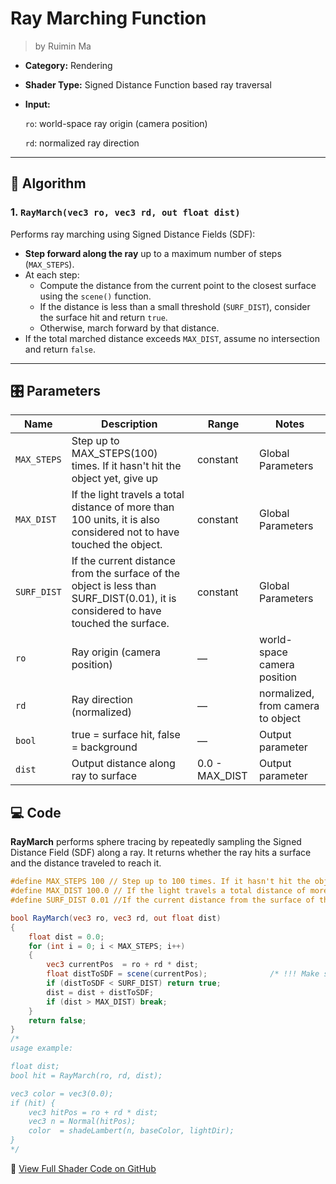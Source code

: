 <div class="container">
    <h1 class="main-heading">Ray Marching Function</h1>
    <blockquote class="author">by Ruimin Ma</blockquote>
</div>

- **Category:** Rendering

- **Shader Type:** Signed Distance Function based ray traversal

- **Input:** 

  `ro`: world-space ray origin (camera position)

  `rd`: normalized ray direction

---

## 🧠 Algorithm

### 1. `RayMarch(vec3 ro, vec3 rd, out float dist)`
Performs ray marching using Signed Distance Fields (SDF):

- **Step forward along the ray** up to a maximum number of steps (`MAX_STEPS`).
- At each step:
  - Compute the distance from the current point to the closest surface using the `scene()` function.
  - If the distance is less than a small threshold (`SURF_DIST`), consider the surface hit and return `true`.
  - Otherwise, march forward by that distance.
- If the total marched distance exceeds `MAX_DIST`, assume no intersection and return `false`.

---

 ## 🎛️ Parameters

| Name | Description          | Range | Notes |
|------|-------------------|-------|-------|
| `MAX_STEPS` | Step up to MAX_STEPS(100) times. If it hasn't hit the object yet, give up | constant       | Global Parameters                 |
| `MAX_DIST`  | If the light travels a total distance of more than 100 units, it is also considered not to have touched the object. | constant       | Global Parameters                 |
| `SURF_DIST` | If the current distance from the surface of the object is less than SURF_DIST(0.01), it is considered to have touched the surface. | constant       | Global Parameters                 |
| `ro`        | Ray origin (camera position)                                 | —              | world-space camera position       |
| `rd` | Ray direction (normalized) | — | normalized, from camera to object |
| `bool` | true  = surface hit, false = background | — | Output parameter |
| `dist` | Output distance along ray to surface | 0.0 - MAX_DIST | Output parameter |



## 💻 Code
**RayMarch** performs sphere tracing by repeatedly sampling the Signed Distance Field (SDF) along a ray. It returns whether the ray hits a surface and the distance traveled to reach it.

```glsl
#define MAX_STEPS 100 // Step up to 100 times. If it hasn't hit the object yet, give up
#define MAX_DIST 100.0 // If the light travels a total distance of more than 100 units, it is also considered not to have touched the object.
#define SURF_DIST 0.01 //If the current distance from the surface of the object is less than 0.01, it is considered to have touched the surface.

bool RayMarch(vec3 ro, vec3 rd, out float dist) 
{
    float dist = 0.0;                       
    for (int i = 0; i < MAX_STEPS; i++) 
    { 
        vec3 currentPos  = ro + rd * dist;           
        float distToSDF = scene(currentPos);              /* !!! Make sure the SDF for your object is provided through a global function named scene !!! */                         
        if (distToSDF < SURF_DIST) return true;
        dist = dist + distToSDF;
        if (dist > MAX_DIST) break;
    }
    return false;                            
}
/*
usage example:

float dist;
bool hit = RayMarch(ro, rd, dist);

vec3 color = vec3(0.0);
if (hit) {
    vec3 hitPos = ro + rd * dist;
    vec3 n = Normal(hitPos);
    color  = shadeLambert(n, baseColor, lightDir);
}
*/
```
🔗 [View Full Shader Code on GitHub](https://github.com/friedaxvictoria/procedural_shader_framework/blob/main/shaders/shaders/rendering/raymarch.glsl)
